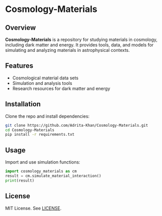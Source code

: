 # Cosmology-Materials

## Overview

**Cosmology-Materials** is a repository for studying materials in cosmology, including dark matter and energy. It provides tools, data, and models for simulating and analyzing materials in astrophysical contexts.

## Features

* Cosmological material data sets
* Simulation and analysis tools
* Research resources for dark matter and energy

## Installation

Clone the repo and install dependencies:

```bash
git clone https://github.com/Adrita-Khan/Cosmology-Materials.git
cd Cosmology-Materials
pip install -r requirements.txt
```

## Usage

Import and use simulation functions:

```python
import cosmology_materials as cm
result = cm.simulate_material_interaction()
print(result)
```

## License

MIT License. See [LICENSE](LICENSE).
